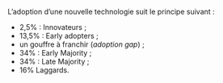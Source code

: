 L’adoption d’une nouvelle technologie suit le principe suivant :

* 2,5% : Innovateurs ;
* 13,5% : Early adopters ;
* un gouffre à franchir (*adoption gap*) ;
* 34% : Early Majority ;
* 34% : Late Majority ;
* 16% Laggards.